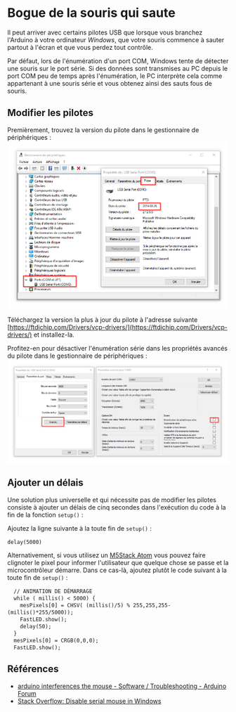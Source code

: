 # Bogue de la souris qui saute

Il peut arriver avec certains pilotes USB que lorsque vous branchez l'Arduino à votre ordinateur *Windows*, que votre souris commence à sauter partout à l'écran et que vous perdez tout contrôle.

Par défaut, lors de l'énumération d'un port COM, Windows tente de détecter une souris sur le port série. Si des données sont transmises au PC depuis le port COM peu de temps après l'énumération, le PC interprète cela comme appartenant à une souris série et vous obtenez ainsi des sauts fous de souris.

## Modifier les pilotes

Premièrement, trouvez la version du pilote dans le gestionnaire de périphériques :
![Version du pilote dans le gestionnaire de périphériques](peripherique_version.png)

Téléchargez la version la plus à jour du pilote à l'adresse suivante  [https://ftdichip.com/Drivers/vcp-drivers/](https://ftdichip.com/Drivers/vcp-drivers/) et installez-la.

Profitez-en pour désactiver l'énumération série dans les propriétés avancés du pilote dans le gestionnaire de périphériques :
![Désactivation de l'énumération série](peripherique_configuration.png)


## Ajouter un délais

Une solution plus universelle et qui nécessite pas de modifier les pilotes consiste à ajouter un délais de cinq secondes dans l'exécution du code à la fin de la fonction `setup()` :

Ajoutez la ligne suivante à la toute fin de  `setup()` :
```arduino
delay(5000)
```

Alternativement, si vous utilisez un [M5Stack Atom](../m5stack/atom_lite.md) vous pouvez faire clignoter le pixel pour informer l'utilisateur que quelque chose se passe et la microcontrôleur démarre. Dans ce cas-là, ajoutez plutôt le code suivant à la toute fin de  `setup()` :
```arduino
  // ANIMATION DE DÉMARRAGE
  while ( millis() < 5000) {
    mesPixels[0] = CHSV( (millis()/5) % 255,255,255-(millis()*255/5000));
    FastLED.show();
    delay(50);
  } 
  mesPixels[0] = CRGB(0,0,0);
  FastLED.show();
```

## Références

* [arduino interferences the mouse - Software / Troubleshooting - Arduino Forum](https://forum.arduino.cc/t/arduino-interferences-the-mouse/49188/3)
* [Stack Overflow: Disable serial mouse in Windows](https://stackoverflow.com/questions/9226082/device-misdetected-as-serial-mouse)